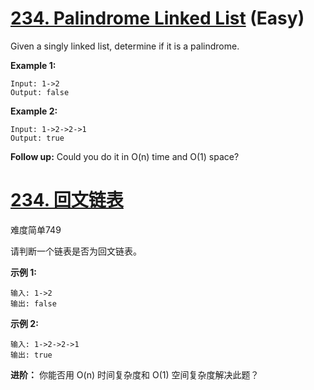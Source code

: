 # [234. Palindrome Linked List](https://leetcode.com/problems/palindrome-linked-list/) (Easy)

Given a singly linked list, determine if it is a palindrome.

**Example 1:**

```
Input: 1->2
Output: false
```

**Example 2:**

```
Input: 1->2->2->1
Output: true
```

**Follow up:**
Could you do it in O(n) time and O(1) space?



# [234. 回文链表](https://leetcode-cn.com/problems/palindrome-linked-list/)

难度简单749

请判断一个链表是否为回文链表。

**示例 1:**

```
输入: 1->2
输出: false
```

**示例 2:**

```
输入: 1->2->2->1
输出: true
```

**进阶：**
你能否用 O(n) 时间复杂度和 O(1) 空间复杂度解决此题？

